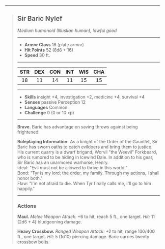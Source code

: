 ***
> ## Sir Baric Nylef
> *Medium humanoid (Illuskan human), lawful good*
> 
> ***
> 
> - **Armor Class** 18 (plate armor)
> - **Hit Points** 52 (8d8 + 16)
> - **Speed** 30 ft.
> 
> ***
> 
> |STR|DEX|CON|INT|WIS|CHA|
> |:---:|:---:|:---:|:---:|:---:|:---:|
> |18|11|14|11|15|15|
> 
> ***
> 
> - **Skills** insight +4, investigation +2, medicine +4, survival +4
> - **Senses** passive Perception 12
> - **Languages** Common
> - **Challenge** 0 (0 or 10 xp)
> 
> ***
> 
> **Brave.** Baric has advantage on saving throws against being frightened.
> 
> **Roleplaying Information.** As a knight of the Order of the Gauntlet, Sir Baric has sworn oaths to catch evildoers and bring them to justice. His current quarry is a dwarf brigand, Worvil "the Weevil" Forkbeard, who is rumored to be hiding in Icewind Dale. In addition to his gear, Sir Baric has an unarmored warhorse, Henry.  
> Ideal: "Evil must not be allowed to thrive in this world."  
> Bond: "Tyr is my lord; the order, my family. Through my actions, I shall honor both."  
> Flaw: "I'm not afraid to die. When Tyr finally calls me, I'll go to him happily."
> 
> ***
> 
> ### Actions
> **Maul.** *Melee Weapon Attack:* +6 to hit, reach 5 ft., one target. *Hit:* 11 (2d6 + 4) bludgeoning damage.
> 
> **Heavy Crossbow.** *Ranged Weapon Attack:* +2 to hit, range 100/400 ft., one target. *Hit:* 5 (1d10) piercing damage. Baric carries twenty crossbow bolts.